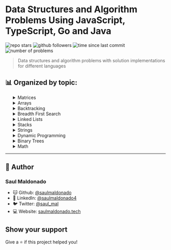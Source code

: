 # Data Structures and Algorithm Problems Using JavaScript, TypeScript, Go and Java

![repo stars](https://img.shields.io/github/stars/saulmaldonado/ds-and-algorithms?style=social)
![github followers](https://img.shields.io/github/followers/saulmaldonado?style=social)
![time since last commit](https://img.shields.io/github/last-commit/saulmaldonado/ds-and-algorithms)
![number of problems](https://img.shields.io/badge/no.%20of%20problems-18-green)

> Data structures and algorithm problems with solution implementations for different languages

## 📊 Organized by topic:

<div>
  <ul>
    <details>
  <summary>Matrices</summary>
    <ul>
      <li>
  <a href="matrices/game-of-life">
    Game Of Life
  </a> - Medium
</li>
    </ul>
</details><details>
  <summary>Arrays</summary>
    <ul>
      <li>
  <a href="arrays/kth-missing-positive-number">
    Kth Missing Positive Number
  </a> - easy
</li><li>
  <a href="arrays/2sum">
    2sum
  </a> - Easy
</li><li>
  <a href="arrays/sum-of-absolute-differences-in-a-sorted-array">
    Sum Of Absolute Differences In A Sorted Array
  </a> - Medium
</li><li>
  <a href="arrays/create-sorted-array-through-instructions">
    Create Sorted Array Through Instructions
  </a> - Hard
</li><li>
  <a href="arrays/merge-sorted-array">
    Merge Sorted Array
  </a> - Easy
</li>
    </ul>
</details><details>
  <summary>Backtracking</summary>
    <ul>
      <li>
  <a href="backtracking/sudoku-solver">
    Sudoku Solver
  </a> - Hard
</li>
    </ul>
</details><details>
  <summary>Breadth First Search</summary>
    <ul>
      <li>
  <a href="breadth-first-search/word-ladder">
    Word Ladder
  </a> - Hard
</li>
    </ul>
</details><details>
  <summary>Linked Lists</summary>
    <ul>
      <li>
  <a href="linked-lists/merge-two-sorted-lists">
    Merge Two Sorted Lists
  </a> - Easy
</li>
    </ul>
</details><details>
  <summary>Stacks</summary>
    <ul>
      <li>
  <a href="stacks/valid-parentheses">
    Valid Parentheses
  </a> - Easy
</li>
    </ul>
</details><details>
  <summary>Strings</summary>
    <ul>
      <li>
  <a href="strings/longest-common-prefix">
    Longest Common Prefix
  </a> - Easy
</li><li>
  <a href="strings/generate-parentheses">
    Generate Parentheses
  </a> - Medium
</li><li>
  <a href="strings/longest-substring-without-repeating-characters">
    Longest Substring Without Repeating Characters
  </a> - Medium
</li><li>
  <a href="strings/check-if-two-string-arrays-are-equivalent">
    Check If Two String Arrays Are Equivalent
  </a> - Easy
</li>
    </ul>
</details><details>
  <summary>Dynamic Programming</summary>
    <ul>
      <li>
  <a href="dynamic-programming/cherry-pickup-ii">
    Cherry Pickup Ii
  </a> - Hard
</li><li>
  <a href="dynamic-programming/maximal-square">
    Maximal Square
  </a> - Medium
</li>
    </ul>
</details><details>
  <summary>Binary Trees</summary>
    <ul>
      <li>
  <a href="binary-trees/find-a-corresponding-node-of-a-binary-tree-in-a-clone-of-that-tree">
    Find A Corresponding Node Of A Binary Tree In A Clone Of That Tree
  </a> - Easy
</li>
    </ul>
</details><details>
  <summary>Math</summary>
    <ul>
      <li>
  <a href="math/reverse-integer">
    Reverse Integer
  </a> - Easy
</li>
    </ul>
</details>
  </ul>
</div>

---

## 👤 Author

### Saul Maldonado

- 🐱 Github: [@saulmaldonado](https://github.com/saulmaldonado)
- 🤝 LinkedIn: [@saulmaldonado4](https://www.linkedin.com/in/saulmaldonado4/)
- 🐦 Twitter: [@saul_mal](https://twitter.com/saul_mal)
- 💻 Website: [saulmaldonado.tech](https://saulmaldonado.tech/)

## Show your support

Give a ⭐️ if this project helped you!
